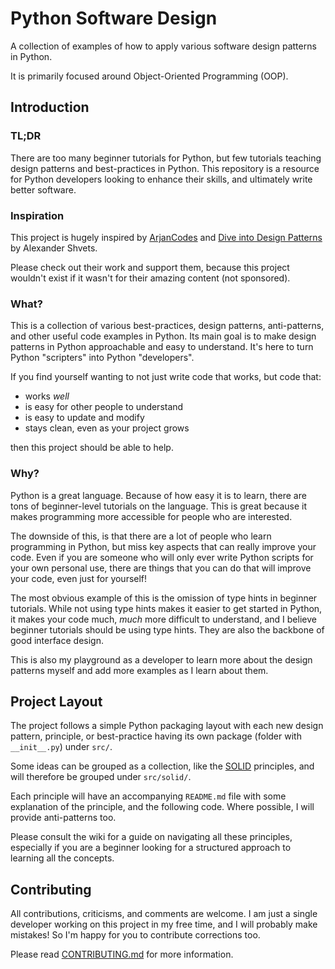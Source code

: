 # Python Software Design

A collection of examples of how to apply various software design patterns in Python.

It is primarily focused around Object-Oriented Programming (OOP).

## Introduction

### TL;DR

There are too many beginner tutorials for Python, but few tutorials teaching design
patterns and best-practices in Python. This repository is a resource for Python
developers looking to enhance their skills, and ultimately write better software.

### Inspiration

This project is hugely inspired by [ArjanCodes](https://www.youtube.com/@ArjanCodes)
and [Dive into Design Patterns](https://refactoring.guru/design-patterns/book) by
Alexander Shvets.

Please check out their work and support them, because this project wouldn't exist if it
wasn't for their amazing content (not sponsored).

### What?

This is a collection of various best-practices, design patterns, anti-patterns, and
other useful code examples in Python. Its main goal is to make design patterns in
Python approachable and easy to understand. It's here to turn Python "scripters" into
Python "developers".

If you find yourself wanting to not just write code that works, but code that:

- works _well_
- is easy for other people to understand
- is easy to update and modify
- stays clean, even as your project grows

then this project should be able to help.

### Why?

Python is a great language. Because of how easy it is to learn, there are tons of
beginner-level tutorials on the language. This is great because it makes programming
more accessible for people who are interested.

The downside of this, is that there are a lot of people who learn programming in Python,
but miss key aspects that can really improve your code. Even if you are someone who will
only ever write Python scripts for your own personal use, there are things that you can
do that will improve your code, even just for yourself!

The most obvious example of this is the omission of type hints in beginner tutorials.
While not using type hints makes it easier to get started in Python, it makes your code
much, _much_ more difficult to understand, and I believe beginner tutorials should be
using type hints. They are also the backbone of good interface design.

This is also my playground as a developer to learn more about the design patterns myself
and add more examples as I learn about them.

## Project Layout

The project follows a simple Python packaging layout with each new design pattern, 
principle, or best-practice having its own package (folder with `__init__.py`) under 
`src/`.

Some ideas can be grouped as a collection, like the 
[SOLID](https://en.wikipedia.org/wiki/SOLID) principles, and will therefore be 
grouped under `src/solid/`.

Each principle will have an accompanying `README.md` file with some explanation of 
the principle, and the following code. Where possible, I will provide anti-patterns too.

Please consult the wiki for a guide on navigating all these principles, especially 
if you are a beginner looking for a structured approach to learning all the concepts.

## Contributing

All contributions, criticisms, and comments are welcome. I am just a single developer
working on this project in my free time, and I will probably make mistakes!
So I'm happy for you to contribute corrections too.

Please read
[CONTRIBUTING.md](https://github.com/Jamie-McKernan/PythonSoftwareDesign/blob/master/CONTRIBUTING.md)
for more information.